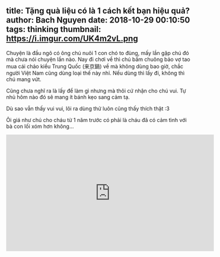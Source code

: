 title: Tặng quà liệu có là 1 cách kết bạn hiệu quả?
author: Bach Nguyen
date: 2018-10-29 00:10:50
tags: thinking
thumbnail: https://i.imgur.com/UK4m2vL.png
---
Chuyện là đầu ngõ có ông chú nuôi 1 con chó to đùng, mấy lần gặp chú đó mà chưa nói chuyện lần nào. Nay đi chơi về thì chú bấm chuông bảo vợ tao mua cái chảo kiểu Trung Quốc (来京鍋) về mà không dùng bao giờ, chắc người Việt Nam cũng dùng loại thế này nhỉ. Nếu dùng thì lấy đi, không thì chú mang vứt.

<!-- more -->

Cũng chưa nghĩ ra là lấy để làm gì nhưng mà thôi cứ nhận cho chú vui. Tự nhủ hôm nào đó sẽ mang ít bánh kẹo sang cảm tạ.

Dù sao vẫn thấy vui vui, lôi ra dùng thử luôn cũng thấy thích thật :3

Ôi giá như chú cho cháu từ 1 năm trước có phải là cháu đã có cảm tình với bà con lối xóm hơn không...

<iframe width="560" height="315" src="https://www.youtube.com/embed/MlruKOt44ac" frameborder="0" allow="autoplay; encrypted-media" allowfullscreen></iframe>
